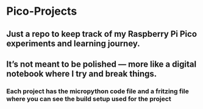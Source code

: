 # Pico-Projects
## Just a repo to keep track of my Raspberry Pi Pico experiments and learning journey.
## It’s not meant to be polished — more like a digital notebook where I try and break things.

### Each project has the micropython code file and a fritzing file where you can see the build setup used for the project
